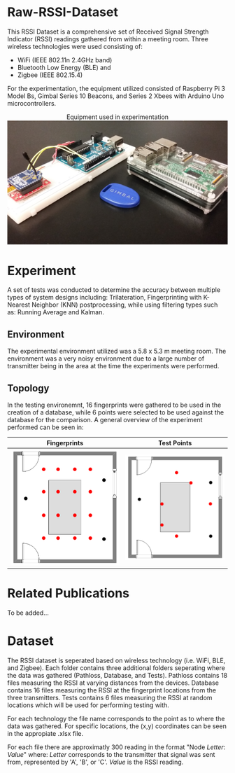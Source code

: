# Raw-RSSI-Dataset

This RSSI Dataset is a comprehensive set of Received Signal Strength Indicator (RSSI) readings gathered from within a meeting room. Three wireless technologies were used consisting of:
 - WiFi (IEEE 802.11n 2.4GHz band)
 - Bluetooth Low Energy (BLE) and
 - Zigbee (IEEE 802.15.4)
 
 For the experimentation, the equipment utilized consisted of Raspberry Pi 3 Model Bs, Gimbal Series 10 Beacons, and Series 2 Xbees with Arduino Uno microcontrollers.
 
  <p align="center">
Equipment used in experimentation
<img src="https://github.com/ssadowsk/Raw-RSSI-Dataset/blob/master/Images/equipment.jpg">
 </p>
 
 # Experiment
A set of tests was conducted to determine the accuracy between multiple types of system designs including: Trilateration, Fingerprinting with K-Nearest Neighbor (KNN) postprocessing, while using filtering types such as: Running Average and Kalman. 
 
 ## Environment
The experimental environment utilized was a 5.8 x 5.3 m meeting room. The environment was a very noisy environment due to a large number of transmitter being in the area at the time the experiments were performed. 
 
 ## Topology
 In the testing environemnt, 16 fingerprints were gathered to be used in the creation of a database, while 6 points were selected to be used against the database for the comparison. A general overview of the experiment performed can be seen in:
 
 Fingerprints             |  Test Points
:-------------------------:|:-------------------------:
![](https://github.com/ssadowsk/Raw-RSSI-Dataset/blob/master/Images/fingerprints.png)  |  ![](https://github.com/ssadowsk/Raw-RSSI-Dataset/blob/master/Images/tests.png)
 
 # Related Publications
 
 To be added...
 
 # Dataset
The RSSI dataset is seperated based on wireless technology (i.e. WiFi, BLE, and Zigbee). Each folder contains three additional folders seperating where the data was gathered (Pathloss, Database, and Tests). Pathloss contains 18 files measuring the RSSI at varying distances from the devices. Database contains 16 files measuring the RSSI at the fingerprint locations from the three transmitters. Tests contains 6 files measuring the RSSI at random locations which will be used for performing testing with. 

For each technology the file name corresponds to the point as to where the data was gathered. For specific locations, the (x,y) coordinates can be seen in the appropiate .xlsx file.

For each file there are approximatly 300 reading in the format "Node *Letter*: *Value*" where:
*Letter* corresponds to the transmitter that signal was sent from, represented by 'A', 'B', or 'C'.
*Value* is the RSSI reading.
